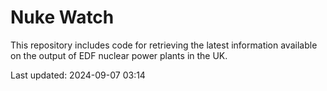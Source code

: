 # Nuke Watch

This repository includes code for retrieving the latest information available on the output of EDF nuclear power plants in the UK.

Last updated: 2024-09-07 03:14